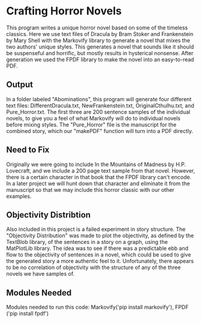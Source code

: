 # Crafting Horror Novels

This program writes a unique horror novel based on some of the timeless classics. Here we use text files of Dracula by Bram Stoker and Frankenstein by Mary Shell with the Markovify library to generate a novel that mixes the two authors' unique styles. This generates a novel that sounds like it should be suspenseful and horrific, but mostly results in hysterical nonsense. After generation we used the FPDF library to make the novel into an easy-to-read PDF.

## Output

In a folder labeled "Abominations", this program will generate four different text files: DifferentDracula.txt, NewFrankenstein.txt,  OriginalCthulhu.txt, and Pure_Horror.txt. The first three are 200 sentence samples of the individual novels, to give you a feel of what Markovify will do to individual novels before mixing styles. The "Pure_Horror" file is the manuscript for the combined story, which our "makePDF" function will turn into a PDF directly.

## Need to Fix

Originally we were going to include In the Mountains of Madness by H.P. Lovecraft, and we include a 200 page text sample from that novel. However, there is a certain character in that book that the FPDF library can't encode. In a later project we will hunt down that character and eliminate it from the manuscript so that we may include this horror classic with our other examples.

## Objectivity Distribtion

Also included in this project is a failed experiment in story structure. The "Objectivity Distribution" was made to plot the objectivity, as defined by the TextBlob library, of the sentences in a story on a graph, using the MatPlotLib library. The idea was to see if there was a predictable ebb and flow to the objectivity of sentences in a novel, which could be used to give the generated story a more authentic feel to it. Unfortunately, there appears to be no correlation of objectivity with the structure of any of the three novels we have samples of.

## Modules Needed

Modules needed to run this code: Markovify('pip install markovify'), FPDF ('pip install fpdf')
